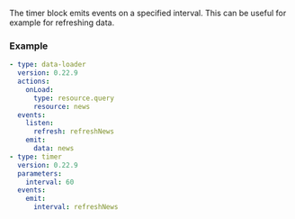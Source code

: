 The timer block emits events on a specified interval. This can be useful for example for refreshing
data.

### Example

```yaml
- type: data-loader
  version: 0.22.9
  actions:
    onLoad:
      type: resource.query
      resource: news
  events:
    listen:
      refresh: refreshNews
    emit:
      data: news
- type: timer
  version: 0.22.9
  parameters:
    interval: 60
  events:
    emit:
      interval: refreshNews
```
